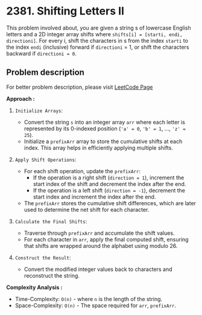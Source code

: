 # 2381. Shifting Letters II

This problem involved about, you are given a string s of lowercase English letters and a 2D integer array shifts where `shifts[i] = [starti, endi, directioni]`. For every i, shift the characters in s from the index `starti` to the index `endi` (inclusive) forward if `directioni` = 1, or shift the characters backward if `directioni = 0`.

## Problem description

For better problem description, please visit [LeetCode Page](https://leetcode.com/problems/shifting-letters-ii/description/?)

**Approach :**<br/>

1. `Initialize Arrays`:

    - Convert the string `s` into an integer array `arr` where each letter is represented by its 0-indexed position (`'a' = 0`, `'b' = 1`, ..., `'z' = 25`).
    - Initialize a `prefixArr` array to store the cumulative shifts at each index. This array helps in efficiently applying multiple shifts.

2. `Apply Shift Operations`:

    - For each shift operation, update the `prefixArr`:
        - If the operation is a right shift (`direction = 1`), increment the start index of the shift and decrement the index after the end.
        - If the operation is a left shift (`direction = -1`), decrement the start index and increment the index after the end.
    - The `prefixArr` stores the cumulative shift differences, which are later used to determine the net shift for each character.

3. `Calculate the Final Shifts`:

    - Traverse through `prefixArr` and accumulate the shift values.
    - For each character in `arr`, apply the final computed shift, ensuring that shifts are wrapped around the alphabet using modulo 26.

4. `Construct the Result`:
    - Convert the modified integer values back to characters and reconstruct the string.

**Complexity Analysis :**<br/>

-   Time-Complexity: `O(n)` - where `n` is the length of the string.
-   Space-Complexity: `O(n)` - The space required for `arr`, `prefixArr`.
